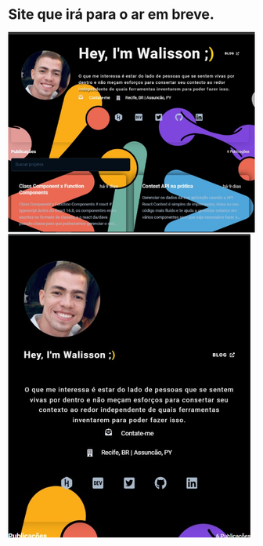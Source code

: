 # Site que irá para o ar em breve.
![Getting Started](./src/assets/desktop.jpg)
![Getting Started](./src/assets/mobile.jpg)
